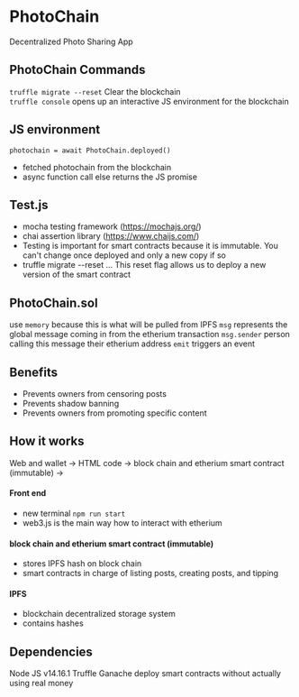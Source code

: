 # PhotoChain
Decentralized Photo Sharing App

## PhotoChain Commands
`truffle migrate --reset` 
Clear the blockchain
<br>
`truffle console` 
opens up an interactive JS environment for the blockchain


## JS environment 
`photochain = await PhotoChain.deployed()` 
- fetched photochain from the blockchain
- async function call else returns the JS promise

## Test.js
- mocha testing framework (https://mochajs.org/)
- chai assertion library (https://www.chaijs.com/)
- Testing is important for smart contracts because it is immutable. You can't change once deployed and only a new copy if so
- truffle migrate --reset ... This reset flag allows us to deploy a new version of the smart contract 

## PhotoChain.sol
use `memory` because this is what will be pulled from IPFS
`msg` represents the global message coming in from the etherium transaction
`msg.sender` person calling this message their etherium address
`emit` triggers an event

## Benefits
- Prevents owners from censoring posts
- Prevents shadow banning
- Prevents owners from promoting specific content

## How it works 
Web and wallet -> HTML code -> block chain and etherium smart contract (immutable) -> 

#### Front end
- new terminal `npm run start`
- web3.js is the main way how to interact with etherium

#### block chain and etherium smart contract (immutable)
- stores IPFS hash on block chain
- smart contracts in charge of listing posts, creating posts, and tipping

#### IPFS
- blockchain decentralized storage system
- contains hashes

## Dependencies
Node JS v14.16.1
Truffle 
Ganache deploy smart contracts without actually using real money